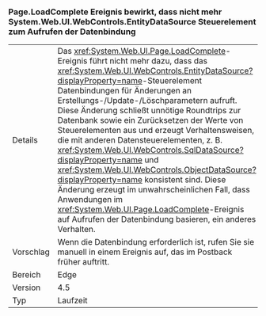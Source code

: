 ### <a name="pageloadcomplete-event-no-longer-causes-systemwebuiwebcontrolsentitydatasource-control-to-invoke-data-binding"></a>Page.LoadComplete Ereignis bewirkt, dass nicht mehr System.Web.UI.WebControls.EntityDataSource Steuerelement zum Aufrufen der Datenbindung

|   |   |
|---|---|
|Details|Das <xref:System.Web.UI.Page.LoadComplete>-Ereignis führt nicht mehr dazu, dass das <xref:System.Web.UI.WebControls.EntityDataSource?displayProperty=name>-Steuerelement Datenbindungen für Änderungen an Erstellungs-/Update-/Löschparametern aufruft. Diese Änderung schließt unnötige Roundtrips zur Datenbank sowie ein Zurücksetzen der Werte von Steuerelementen aus und erzeugt Verhaltensweisen, die mit anderen Datensteuerelementen, z. B. <xref:System.Web.UI.WebControls.SqlDataSource?displayProperty=name> und <xref:System.Web.UI.WebControls.ObjectDataSource?displayProperty=name> konsistent sind. Diese Änderung erzeugt im unwahrscheinlichen Fall, dass Anwendungen im <xref:System.Web.UI.Page.LoadComplete>-Ereignis auf Aufrufen der Datenbindung basieren, ein anderes Verhalten.|
|Vorschlag|Wenn die Datenbindung erforderlich ist, rufen Sie sie manuell in einem Ereignis auf, das im Postback früher auftritt.|
|Bereich|Edge|
|Version|4.5|
|Typ|Laufzeit|

